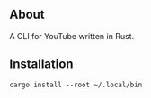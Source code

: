 ## About
A CLI for YouTube written in Rust.

## Installation
```
cargo install --root ~/.local/bin
```
